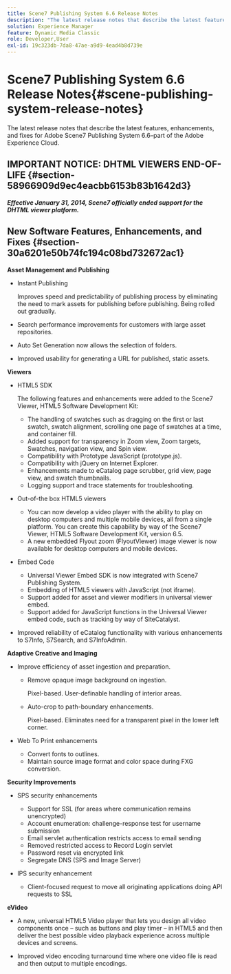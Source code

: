 ```yaml
---
title: Scene7 Publishing System 6.6 Release Notes
description: "The latest release notes that describe the latest features, enhancements, and fixes for Adobe Scene7 Publishing System 6.6, part of the Adobe Experience Manager solution in the Adobe Experience Cloud."
solution: Experience Manager
feature: Dynamic Media Classic
role: Developer,User
exl-id: 19c323db-7da8-47ae-a9d9-4ead4b8d739e
---
```

# Scene7 Publishing System 6.6 Release Notes{#scene-publishing-system-release-notes}

The latest release notes that describe the latest features, enhancements, and fixes for Adobe Scene7 Publishing System 6.6–part of the Adobe Experience Cloud.

## IMPORTANT NOTICE: DHTML VIEWERS END-OF-LIFE {#section-58966909d9ec4eacbb6153b83b1642d3}

***Effective January 31, 2014, Scene7 officially ended support for the DHTML viewer platform.***

## New Software Features, Enhancements, and Fixes {#section-30a6201e50b74fc194c08bd732672ac1}

**Asset Management and Publishing**

* Instant Publishing

  Improves speed and predictability of publishing process by eliminating the need to mark assets for publishing before publishing. Being rolled out gradually. 

* Search performance improvements for customers with large asset repositories. 
* Auto Set Generation now allows the selection of folders. 
* Improved usability for generating a URL for published, static assets.

**Viewers**

* HTML5 SDK

  The following features and enhancements were added to the Scene7 Viewer, HTML5 Software Development Kit:

  * The handling of swatches such as dragging on the first or last swatch, swatch alignment, scrolling one page of swatches at a time, and container fill. 
  * Added support for transparency in Zoom view, Zoom targets, Swatches, navigation view, and Spin view. 
  * Compatibility with Prototype JavaScript (prototype.js). 
  * Compatibility with jQuery on Internet Explorer. 
  * Enhancements made to eCatalog page scrubber, grid view, page view, and swatch thumbnails. 
  * Logging support and trace statements for troubleshooting.

* Out-of-the box HTML5 viewers

  * You can now develop a video player with the ability to play on desktop computers and multiple mobile devices, all from a single platform. You can create this capability by way of the Scene7 Viewer, HTML5 Software Development Kit, version 6.5. 
  * A new embedded Flyout zoom (FlyoutViewer) image viewer is now available for desktop computers and mobile devices.

* Embed Code

  * Universal Viewer Embed SDK is now integrated with Scene7 Publishing System. 
  * Embedding of HTML5 viewers with JavaScript (not iframe). 
  * Support added for asset and viewer modifiers in universal viewer embed. 
  * Support added for JavaScript functions in the Universal Viewer embed code, such as tracking by way of SiteCatalyst.

* Improved reliability of eCatalog functionality with various enhancements to S7Info, S7Search, and S7InfoAdmin.

**Adaptive Creative and Imaging**

* Improve efficiency of asset ingestion and preparation.

  * Remove opaque image background on ingestion.

    Pixel-based. User-definable handling of interior areas. 
  * Auto-crop to path-boundary enhancements.

    Pixel-based. Eliminates need for a transparent pixel in the lower left corner.

* Web To Print enhancements

  * Convert fonts to outlines. 
  * Maintain source image format and color space during FXG conversion.

**Security Improvements**

* SPS security enhancements

  * Support for SSL (for areas where communication remains unencrypted) 
  * Account enumeration: challenge-response test for username submission 
  * Email servlet authentication restricts access to email sending 
  * Removed restricted access to Record Login servlet 
  * Password reset via encrypted link 
  * Segregate DNS (SPS and Image Server)

* IPS security enhancement

  * Client-focused request to move all originating applications doing API requests to SSL

**eVideo**

* A new, universal HTML5 Video player that lets you design all video components once &ndash; such as buttons and play timer &ndash; in HTML5 and then deliver the best possible video playback experience across multiple devices and screens.

* Improved video encoding turnaround time where one video file is read and then output to multiple encodings.
